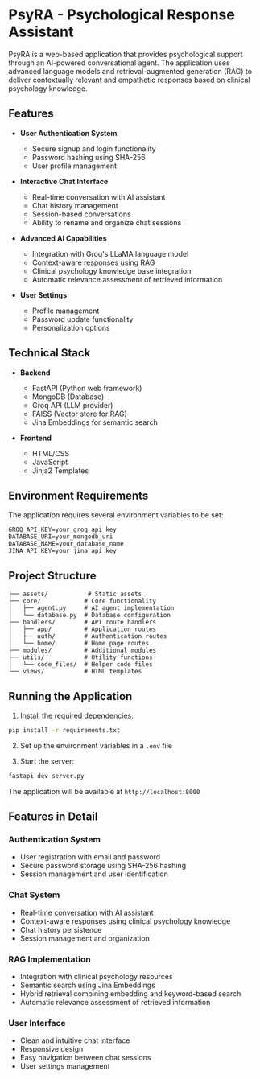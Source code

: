 # PsyRA - Psychological Response Assistant

PsyRA is a web-based application that provides psychological support through an AI-powered conversational agent. The application uses advanced language models and retrieval-augmented generation (RAG) to deliver contextually relevant and empathetic responses based on clinical psychology knowledge.

## Features

- **User Authentication System**
  - Secure signup and login functionality
  - Password hashing using SHA-256
  - User profile management

- **Interactive Chat Interface**
  - Real-time conversation with AI assistant
  - Chat history management
  - Session-based conversations
  - Ability to rename and organize chat sessions

- **Advanced AI Capabilities**
  - Integration with Groq's LLaMA language model
  - Context-aware responses using RAG
  - Clinical psychology knowledge base integration
  - Automatic relevance assessment of retrieved information

- **User Settings**
  - Profile management
  - Password update functionality
  - Personalization options

## Technical Stack

- **Backend**
  - FastAPI (Python web framework)
  - MongoDB (Database)
  - Groq API (LLM provider)
  - FAISS (Vector store for RAG)
  - Jina Embeddings for semantic search

- **Frontend**
  - HTML/CSS
  - JavaScript
  - Jinja2 Templates

## Environment Requirements

The application requires several environment variables to be set:

```plaintext
GROQ_API_KEY=your_groq_api_key
DATABASE_URI=your_mongodb_uri
DATABASE_NAME=your_database_name
JINA_API_KEY=your_jina_api_key
```

## Project Structure

```
├── assets/           # Static assets
├── core/            # Core functionality
│   ├── agent.py     # AI agent implementation
│   └── database.py  # Database configuration
├── handlers/        # API route handlers
│   ├── app/         # Application routes
│   ├── auth/        # Authentication routes
│   └── home/        # Home page routes
├── modules/         # Additional modules
├── utils/           # Utility functions
│   └── code_files/  # Helper code files
└── views/           # HTML templates
```

## Running the Application

1. Install the required dependencies:
```bash
pip install -r requirements.txt
```

2. Set up the environment variables in a `.env` file

3. Start the server:
```bash
fastapi dev server.py
```

The application will be available at `http://localhost:8000`

## Features in Detail

### Authentication System
- User registration with email and password
- Secure password storage using SHA-256 hashing
- Session management and user identification

### Chat System
- Real-time conversation with AI assistant
- Context-aware responses using clinical psychology knowledge
- Chat history persistence
- Session management and organization

### RAG Implementation
- Integration with clinical psychology resources
- Semantic search using Jina Embeddings
- Hybrid retrieval combining embedding and keyword-based search
- Automatic relevance assessment of retrieved information

### User Interface
- Clean and intuitive chat interface
- Responsive design
- Easy navigation between chat sessions
- User settings management
